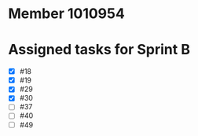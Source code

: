 Member 1010954
==============

# Assigned tasks for Sprint B
- [x] #18
- [x] #19
- [x] #29
- [x] #30
- [ ] #37
- [ ] #40
- [ ] #49

